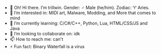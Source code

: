 - 👋  Oh! Hi there. I’m trillwin.
Gender: ♂️ Male (he/him).
Zodiac: ♈ Aries.
- 👀 I’m interested in: MIDI art, Malware, Modding, and More that comes to mind 
- 🌱 I’m currently learning: C/C#/C++, Python, Lua, HTML/CSS/JS and Java
- 💞️ I’m looking to collaborate on: idk
- 📫 How to reach me: can't
- ⚡ Fun fact: Binary Waterfall is a virus

<!---
trillwin/trillwin is a ✨ special ✨ repository because its `README.md` (this file) appears on your GitHub profile.
You can click the Preview link to take a look at your changes.
--->
